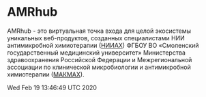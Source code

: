 # AMRhub

AMRhub - это виртуальная точка входа для целой экосистемы уникальных веб-продуктов, созданных специалистами НИИ антимикробной химиотерапии ([НИИАХ](http://www.antibiotic.ru/iac.php)) ФГБОУ ВО «Смоленский государственный медицинский университет» Министерства здравоохранения Российской Федерации и Межрегиональной ассоциации по клинической микробиологии и антимикробной химиотерапии ([МАКМАХ](http://www.iacmac.ru/iacmac/)).

Wed Feb 19 13:46:49 UTC 2020

